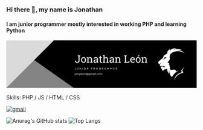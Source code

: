 ### Hi there 👋, my name is Jonathan
#### I am junior programmer mostly interested in working PHP and learning Python
![I am junior programmer](https://raw.githubusercontent.com/jleocan773/jleocan773/main/imgs/Banner.png)

Skills: PHP / JS / HTML / CSS

[<img src='https://cdn.jsdelivr.net/npm/simple-icons@3.0.1/icons/gmail.svg' alt='gmail' height='40'>](jonyleon@gmail.com)  


![Anurag's GitHub stats](https://github-readme-stats.vercel.app/api?username=jleocan773&theme=midnight-purple&show_icons=true&hide=prs&rank_icon=github&line_height=24&ring_color=FFF&title_color=FFF&text_color=FFF&icon_color=FFD700)
![Top Langs](https://github-readme-stats.vercel.app/api/top-langs/?username=jleocan773&theme=midnight-purple&layout=compact&title_color=FFF)
